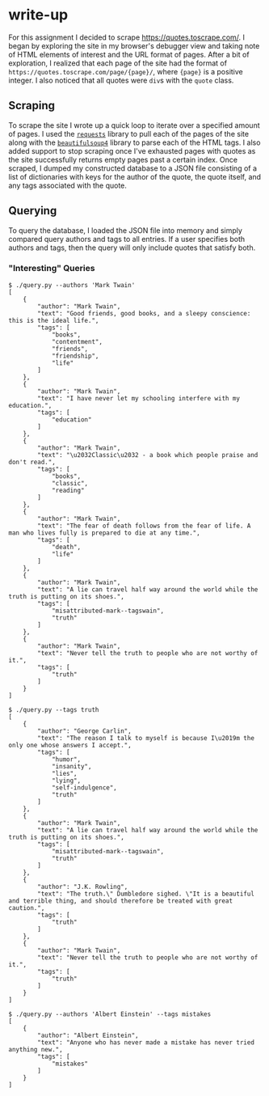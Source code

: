 # write-up

For this assignment I decided to scrape <https://quotes.toscrape.com/>.
I began by exploring the site in my browser's debugger view and taking
note of HTML elements of interest and the URL format of pages. After a
bit of exploration, I realized that each page of the site had the format
of `https://quotes.toscrape.com/page/{page}/`, where `{page}` is a
positive integer. I also noticed that all quotes were `div`s with the
`quote` class.

## Scraping

To scrape the site I wrote up a quick loop to iterate over a specified
amount of pages. I used the [`requests`] library to pull each of the
pages of the site along with the [`beautifulsoup4`] library to parse
each of the HTML tags. I also added support to stop scraping once I've
exhausted pages with quotes as the site successfully returns empty pages
past a certain index. Once scraped, I dumped my constructed database to
a JSON file consisting of a list of dictionaries with keys for the
author of the quote, the quote itself, and any tags associated with the
quote.

## Querying

To query the database, I loaded the JSON file into memory and simply
compared query authors and tags to all entries. If a user specifies both
authors and tags, then the query will only include quotes that satisfy
both.

### "Interesting" Queries

```
$ ./query.py --authors 'Mark Twain'
[
    {
        "author": "Mark Twain",
        "text": "Good friends, good books, and a sleepy conscience: this is the ideal life.",
        "tags": [
            "books",
            "contentment",
            "friends",
            "friendship",
            "life"
        ]
    },
    {
        "author": "Mark Twain",
        "text": "I have never let my schooling interfere with my education.",
        "tags": [
            "education"
        ]
    },
    {
        "author": "Mark Twain",
        "text": "\u2032Classic\u2032 - a book which people praise and don't read.",
        "tags": [
            "books",
            "classic",
            "reading"
        ]
    },
    {
        "author": "Mark Twain",
        "text": "The fear of death follows from the fear of life. A man who lives fully is prepared to die at any time.",
        "tags": [
            "death",
            "life"
        ]
    },
    {
        "author": "Mark Twain",
        "text": "A lie can travel half way around the world while the truth is putting on its shoes.",
        "tags": [
            "misattributed-mark--tagswain",
            "truth"
        ]
    },
    {
        "author": "Mark Twain",
        "text": "Never tell the truth to people who are not worthy of it.",
        "tags": [
            "truth"
        ]
    }
]
```

```
$ ./query.py --tags truth
[
    {
        "author": "George Carlin",
        "text": "The reason I talk to myself is because I\u2019m the only one whose answers I accept.",
        "tags": [
            "humor",
            "insanity",
            "lies",
            "lying",
            "self-indulgence",
            "truth"
        ]
    },
    {
        "author": "Mark Twain",
        "text": "A lie can travel half way around the world while the truth is putting on its shoes.",
        "tags": [
            "misattributed-mark--tagswain",
            "truth"
        ]
    },
    {
        "author": "J.K. Rowling",
        "text": "The truth.\" Dumbledore sighed. \"It is a beautiful and terrible thing, and should therefore be treated with great caution.",
        "tags": [
            "truth"
        ]
    },
    {
        "author": "Mark Twain",
        "text": "Never tell the truth to people who are not worthy of it.",
        "tags": [
            "truth"
        ]
    }
]
```

```
$ ./query.py --authors 'Albert Einstein' --tags mistakes
[
    {
        "author": "Albert Einstein",
        "text": "Anyone who has never made a mistake has never tried anything new.",
        "tags": [
            "mistakes"
        ]
    }
]
```

[`beautifulsoup4`]: https://pypi.org/project/beautifulsoup4/
[`requests`]: https://pypi.org/project/requests/
